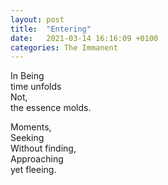 ```yaml
---
layout: post
title:  "Entering"
date:   2021-03-14 16:16:09 +0100
categories: The Immanent
---
```


In Being  
time unfolds  
Not,  
the essence molds.  

Moments,  
Seeking  
Without finding,    
Approaching  
yet fleeing. 